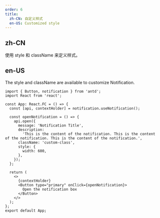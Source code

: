 ```yaml
---
order: 6
title:
  zh-CN: 自定义样式
  en-US: Customized style
---
```


## zh-CN

使用 style 和 className 来定义样式。

## en-US

The style and className are available to customize Notification.

```tsx
import { Button, notification } from 'antd';
import React from 'react';

const App: React.FC = () => {
  const [api, contextHolder] = notification.useNotification();

  const openNotification = () => {
    api.open({
      message: 'Notification Title',
      description:
        'This is the content of the notification. This is the content of the notification. This is the content of the notification.',
      className: 'custom-class',
      style: {
        width: 600,
      },
    });
  };

  return (
    <>
      {contextHolder}
      <Button type="primary" onClick={openNotification}>
        Open the notification box
      </Button>
    </>
  );
};
export default App;
```
